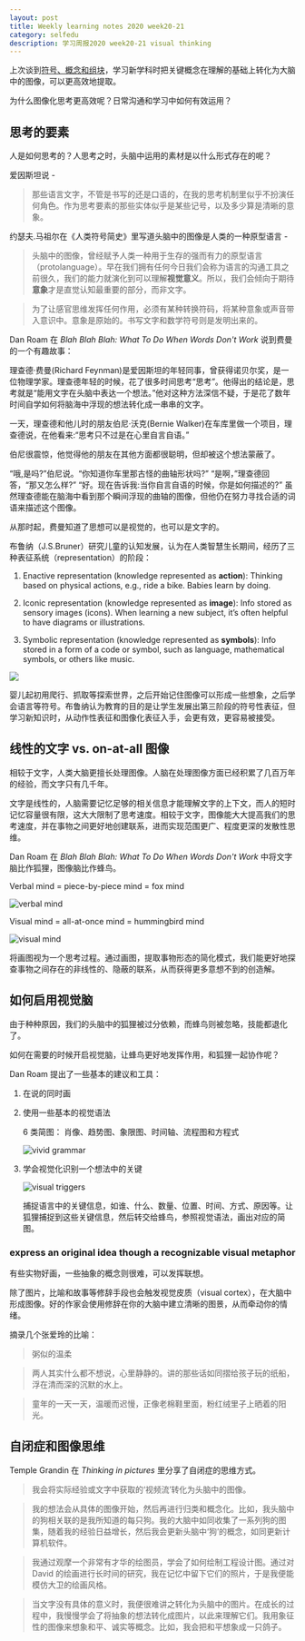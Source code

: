 ```yaml
---
layout: post 
title: Weekly learning notes 2020 week20-21
category: selfedu
description: 学习周报2020 week20-21 visual thinking
---
```



上次谈到[符号、概念和组块](2020-05-11-week19.html)，学习新学科时把关键概念在理解的基础上转化为大脑中的图像，可以更高效地提取。

为什么图像化思考更高效呢？日常沟通和学习中如何有效运用？

## 思考的要素

人是如何思考的？人思考之时，头脑中运用的素材是以什么形式存在的呢？

爱因斯坦说 -

> 那些语言文字，不管是书写的还是口语的，在我的思考机制里似乎不扮演任何角色。作为思考要素的那些实体似乎是某些记号，以及多少算是清晰的意象。 

约瑟夫.马祖尔在《人类符号简史》里写道头脑中的图像是人类的一种原型语言 -

> 头脑中的图像，曾经赋予人类一种用于生存的强而有力的原型语言（protolanguage）。早在我们拥有任何今日我们会称为语言的沟通工具之前很久，我们的能力就演化到可以理解**视觉意义**。所以，我们会倾向于期待**意象**才是直觉认知最重要的部分，而非文字。

> 为了让感官思维发挥任何作用，必须有某种转换符码，将某种意象或声音带入意识中。意象是原始的。书写文字和数学符号则是发明出来的。

Dan Roam 在 *Blah Blah Blah: What To Do When Words Don't Work* 说到费曼的一个有趣故事：

理查德·费曼(Richard Feynman)是爱因斯坦的年轻同事，曾获得诺贝尔奖，是一位物理学家。理查德年轻的时候，花了很多时间思考“思考”。他得出的结论是，思考就是“能用文字在头脑中表达一个想法。”他对这种方法深信不疑，于是花了数年时间自学如何将脑海中浮现的想法转化成一串串的文字。

一天，理查德和他儿时的朋友伯尼·沃克(Bernie Walker)在车库里做一个项目，理查德说，在他看来:“思考只不过是在心里自言自语。”

伯尼很震惊，他觉得他的朋友在其他方面都很聪明，但却被这个想法蒙蔽了。

“哦,是吗?”伯尼说。“你知道你车里那古怪的曲轴形状吗?”
“是啊，”理查德回答，“那又怎么样?”
“好。现在告诉我:当你自言自语的时候，你是如何描述的?”
虽然理查德能在脑海中看到那个瞬间浮现的曲轴的图像，但他仍在努力寻找合适的词语来描述这个图像。

从那时起，费曼知道了思想可以是视觉的，也可以是文字的。


布鲁纳（J.S.Bruner）研究儿童的认知发展，认为在人类智慧生长期间，经历了三种表征系统（representation）的阶段：

1. Enactive representation (knowledge represented as **action**): Thinking based on physical actions, e.g., ride a bike. Babies learn by doing.

2. Iconic representation (knowledge represented as **image**): Info stored as sensory images (icons). When learning a new subject, it’s often helpful to have diagrams or illustrations.

3. Symbolic representation (knowledge represented as **symbols**): Info stored in a form of a code or symbol, such as language, mathematical symbols, or others like music.

![](
https://rachelblogimgs.oss-cn-hangzhou.aliyuncs.com/three-layer-cognition-model.jpg)

婴儿起初用爬行、抓取等探索世界，之后开始记住图像可以形成一些想象，之后学会语言等符号。布鲁纳认为教育的目的是让学生发展出第三阶段的符号性表征，但学习新知识时，从动作性表征和图像化表征入手，会更有效，更容易被接受。

## 线性的文字 vs. on-at-all 图像

相较于文字，人类大脑更擅长处理图像。人脑在处理图像方面已经积累了几百万年的经验，而文字只有几千年。

文字是线性的，人脑需要记忆足够的相关信息才能理解文字的上下文，而人的短时记忆容量很有限，这大大限制了思考速度。相较于文字，图像能大大提高我们的思考速度，并在事物之间更好地创建联系，进而实现范围更广、程度更深的发散性思维。

Dan Roam 在 *Blah Blah Blah: What To Do When Words Don't Work* 中将文字脑比作狐狸，图像脑比作蜂鸟。


Verbal mind = piece-by-piece mind = fox mind

![verbal mind](https://rachelblogimgs.oss-cn-hangzhou.aliyuncs.com/verbal-mind.png)


Visual mind = all-at-once mind = hummingbird mind

![visual mind](https://rachelblogimgs.oss-cn-hangzhou.aliyuncs.com/visual-mind.png)


将画图视为一个思考过程。通过画图，提取事物形态的简化模式，我们能更好地探查事物之间存在的非线性的、隐蔽的联系，从而获得更多意想不到的创造解。

## 如何启用视觉脑

由于种种原因，我们的头脑中的狐狸被过分依赖，而蜂鸟则被忽略，技能都退化了。

如何在需要的时候开启视觉脑，让蜂鸟更好地发挥作用，和狐狸一起协作呢？

Dan Roam 提出了一些基本的建议和工具：

1. 在说的同时画
2. 使用一些基本的视觉语法

    6 类简图： 肖像、趋势图、象限图、时间轴、流程图和方程式

    ![vivid grammar](https://rachelblogimgs.oss-cn-hangzhou.aliyuncs.com/visual-grammar.png)

3. 学会视觉化识别一个想法中的关键

    ![visual triggers](https://rachelblogimgs.oss-cn-hangzhou.aliyuncs.com/visual-triggers.png)

    捕捉语言中的关键信息，如谁、什么、数量、位置、时间、方式、原因等。让狐狸捕捉到这些关键信息，然后转交给蜂鸟，参照视觉语法，画出对应的简图。


### express an original idea though a recognizable visual metaphor 

有些实物好画，一些抽象的概念则很难，可以发挥联想。

除了图片，比喻和故事等修辞手段也会触发视觉皮质（visual cortex），在大脑中形成图像。好的作家会使用修辞在你的大脑中建立清晰的图景，从而牵动你的情绪。

摘录几个张爱玲的比喻：

> 粥似的温柔

> 两人其实什么都不想说，心里静静的。讲的那些话如同摺给孩子玩的纸船，浮在清而深的沉默的水上。

> 童年的一天一天，温暖而迟慢，正像老棉鞋里面，粉红绒里子上晒着的阳光。 

## 自闭症和图像思维

Temple Grandin 在 *Thinking in pictures* 里分享了自闭症的思维方式。

> 我会将实际经验或文字中获取的‘视频流’转化为头脑中的图像。

> 我的想法会从具体的图像开始，然后再进行归类和概念化。比如，我头脑中的狗相关联的是我所知道的每只狗。我的大脑中如同收集了一系列狗的图集，随着我的经验日益增长，然后我会更新头脑中‘狗’的概念，如同更新计算机软件。

> 我通过观摩一个非常有才华的绘图员，学会了如何绘制工程设计图。通过对 David 的绘画进行长时间的研究，我在记忆中留下它们的照片，于是我便能模仿大卫的绘画风格。

> 当文字没有具体的意义时，我便很难讲之转化为头脑中的图片。在成长的过程中，我慢慢学会了将抽象的想法转化成图片，以此来理解它们。我用象征性的图像来想象和平、诚实等概念。比如，我会把和平想象成一只鸽子。

